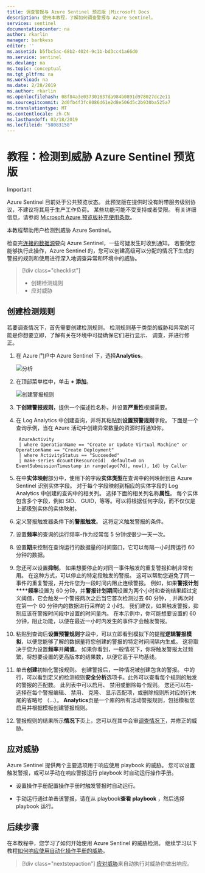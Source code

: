 ```yaml
---
title: 调查警报与 Azure Sentinel 预览版 |Microsoft Docs
description: 使用本教程，了解如何调查警报与 Azure Sentinel。
services: sentinel
documentationcenter: na
author: rkarlin
manager: barbkess
editor: ''
ms.assetid: b5fbc5ac-68b2-4024-9c1b-bd3cc41a66d0
ms.service: sentinel
ms.devlang: na
ms.topic: conceptual
ms.tgt_pltfrm: na
ms.workload: na
ms.date: 2/28/2019
ms.author: rkarlin
ms.openlocfilehash: 08f84a3e037301837da984b0891d978027dc2e11
ms.sourcegitcommit: 2d0fb4f3fc8086d61e2d8e506d5c2b930ba525a7
ms.translationtype: MT
ms.contentlocale: zh-CN
ms.lasthandoff: 03/18/2019
ms.locfileid: "58083158"
---
```

# <a name="tutorial-detect-threats-with-azure-sentinel-preview"></a>教程：检测到威胁 Azure Sentinel 预览版

> [!IMPORTANT]
> Azure Sentinel 目前处于公共预览状态。
> 此预览版在提供时没有附带服务级别协议，不建议将其用于生产工作负荷。 某些功能可能不受支持或者受限。 有关详细信息，请参阅 [Microsoft Azure 预览版补充使用条款](https://azure.microsoft.com/support/legal/preview-supplemental-terms/)。

本教程帮助用户检测到威胁 Azure Sentinel。

检查完[连接的数据源](quickstart-onboard.md)要向 Azure Sentinel，一些可疑发生时收到通知。 若要使您能够执行此操作，Azure Sentinel 的，您可以创建高级可以分配的情况下生成的警报的规则和使用进行深入地调查异常和环境中的威胁。 


> [!div class="checklist"]
> * 创建检测规则
> * 应对威胁

## <a name="create-detection-rules"></a>创建检测规则

若要调查情况下，首先需要创建检测规则。 检测规则基于类型的威胁和异常的可能是你想要立即，了解有关在环境中可疑确保它们进行显示、 调查，并进行修正。 

1. 在 Azure 门户中 Azure Sentinel 下，选择**Analytics**。

   ![分析](./media/tutorial-detect-threats/alert-rules.png)

2. 在顶部菜单栏中，单击 **+ 添加**。  

   ![创建警报规则](./media/tutorial-detect-threats/create-alert-rule.png)

3. 下**创建警报规则**，提供一个描述性名称，并设置**严重性**根据需要。 

4. 在 Log Analytics 中创建查询，并将其粘贴到**设置预警规则**字段。 下面是一个查询示例，当在 Azure 活动中创建异常数量的资源时将通知你。

        AzureActivity
        | where OperationName == "Create or Update Virtual Machine" or OperationName == "Create Deployment"
        | where ActivityStatus == "Succeeded"
        | make-series dcount(ResourceId)  default=0 on EventSubmissionTimestamp in range(ago(7d), now(), 1d) by Caller

5. 在中**实体映射**部分中，使用下的字段**实体类型**在查询中的列映射到由 Azure Sentinel 识别实体字段。 对于每个字段映射到相应的实体字段的 Log Analytics 中创建的查询中的相关列。 选择下面的相关列名称**属性**。 每个实体包含多个字段，例如 SID、 GUID，等等。可以将根据任何字段，而不仅仅是上部级别实体的实体映射。

6. 定义警报触发器条件下的**警报触发**。 这将定义触发警报的条件。 

7. 设置**频率**的查询的运行频率-作为经常每 5 分钟或很少一天一次。 

8. 设置**期**来控制在查询运行的数据量的时间窗口，它可以每隔一小时跨运行 60 分钟的数据。

9. 您还可以设置**抑制**。 如果想要停止的对同一事件触发的重复警报抑制非常有用。 在这种方式，可以停止的特定段触发的警报。 这可以帮助您避免了同一事件的重复警报，并允许您为一段时间内阻止连续警报。 例如，如果**警报计划****频率**设置为 60 分钟，并**警报计划期间**设置为两个小时和查询结果超过定义阈值，它会触发一个警报两次之后当它首次检测过去 60 分钟，, 并再次时在第一个 60 分钟内的数据进行采样的 2 小时。 我们建议，如果触发警报，抑制应该在警报时间段中设置的时间量内。 在本示例中，你可能想要设置的 60 分钟，阻止功能，以便在最近一小时内发生的事件才会触发警报。

8. 粘贴到查询后**设置预警规则**字段中，可以立即看到模拟下的提醒**逻辑警报模拟**，以便您能够了解的数据量将您创建的警报的特定时间间隔内生成。 这将取决于您为设置**频率**并**阈值**。 如果你看到，一般情况下，你将触发警报太过频繁，将想要设置的更高版本的结果数，以便它高于平均基线。

9. 单击**创建**初始化警报规则。 创建警报后，一种情况被创建包含的警报。 中的行，可以看到定义的检测规则**安全分析**选项卡。此外可以查看每个规则的触发的警报的匹配数。 此列表中可以启用、 禁用或删除每个规则。 您还可以右-选择在每个警报编辑、 禁用、 克隆、 显示匹配项，或删除规则所对应的行末尾的省略号 （...）。 **Analytics**页是一个库的所有活动警报规则，包括模板您启用并根据模板创建警报规则。

1. 警报规则的结果所示**情况下**页上，您可以在其中会审[调查情况下](tutorial-investigate-cases.md)，并修正的威胁。



## <a name="respond-to-threats"></a>应对威胁

Azure Sentinel 提供两个主要选项用于响应使用 playbook 的威胁。 您可以设置触发警报，或可以手动在响应警报运行 playbook 时自动运行操作手册。

- 设置操作手册配置操作手册时触发警报时自动运行。 

- 手动运行通过单击该警报，请在从 playbook**查看 playbook** ，然后选择 playbook 运行。




## <a name="next-steps"></a>后续步骤
在本教程中，您学习了如何开始使用 Azure Sentinel 的威胁检测。 继续学习以下教程[如何响应使用自动化操作手册的威胁](tutorial-respond-threats-playbook.md)。
> [!div class="nextstepaction"]
> [应对威胁](tutorial-respond-threats-playbook.md)来自动执行对威胁你做出响应。

